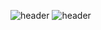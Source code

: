 ![header](https://capsule-render.vercel.app/api?type=wave&color=gradient&text=Hi,there?&animation=twinkling)
![header](https://capsule-render.vercel.app/api?type=transparent&color=gradient&text=Hi,there?&animation=twinkling)

